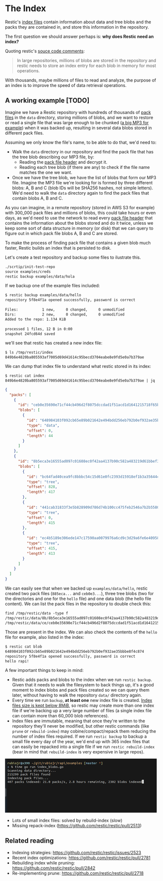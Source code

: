 # The Index

Restic's [index files](https://restic.readthedocs.io/en/stable/100_references.html#indexing) contain information about data and tree blobs and the packs they are contained in, and store this information in the repository.

The first question we should answer perhaps is: **why does Restic need an index?**

Quoting restic's [souce code comments](https://github.com/restic/restic/pull/3006/files):

> In large repositories, millions of blobs are stored in the repository
> and restic needs to store an index entry for each blob in memory for
> most operations.

With thousands, maybe millions of files to read and analyze, the purpose of an index is to improve the speed of data retrieval operations.

## A working example [TODO]

Imagine we have a Restic repository with hundreds of thousands of [pack files](/docs/packfiles.md) in the `data` directory, storing millions of blobs, and we want to restore or read a single file that was large enough to be chunked ([a big MP3 for example](/docs/blobs.md)) when it was backed up, resulting in several data blobs stored in different pack files.

Assuming we only know the file's name, to be able to do that, we'd need to:

* Walk the `data` directory in our repository and find the pack file that has the tree blob describing our MP3 file, by:
  * Reading the [pack file header](https://restic.readthedocs.io/en/stable/100_references.html#pack-format) and decrypt it.
  * Reading each tree blob (if there are any) to check if the file name matches the one we want.
* Once we have the tree blob, we have the list of blobs that form our MP3 file. Imagine the MP3 file we're looking for is formed by three different blobs: A, B and C (blob IDs will be SHA256 hashes, not simple letters). We'd need to walk the `data` directory again to find the pack files that contain blobs A, B and C.

As you can imagine, in a remote repository (stored in AWS S3 for example) with 300_000 pack files and millions of blobs, this could take hours or even days, as we'd need to use the network to read every [pack file header](https://restic.readthedocs.io/en/stable/100_references.html#pack-format) that contains the information about the blobs stored and do it twice, unless we keep some sort of data structure in memory (or disk) that we can query to figure out in which pack file blobs A, B and C are stored.

To make the process of finding pack file that contains a given blob much faster, Restic builds an index that is persisted to disk.

Let's create a test repository and backup some files to ilustrate this.

```
./scrtip/init-test-repo
source examples/creds
restic backup examples/data/hola
```

If we backup one of the example files included:

```
$ restic backup examples/data/hello
repository 5f8e4f1a opened successfully, password is correct

Files:           1 new,     0 changed,     0 unmodified
Dirs:            2 new,     0 changed,     0 unmodified
Added to the repo: 1.134 KiB

processed 1 files, 12 B in 0:00
snapshot 24fcd64d saved
```

we'll see that restic has created a new index file:

```
$ ls /tmp/restic/index
849b6e4820ba805593af7005d69d41614c95becd3704eabe8e9fd5e0a7b379ae
```

We can dump that index file to understand what restic stored in its index:

```
$ restic cat index 849b6e4820ba805593af7005d69d41614c95becd3704eabe8e9fd5e0a7b379ae | jq
```


```json
{
  "packs": [
    {
      "id": "ceb0e35690e71cf44cb496d2f8075dccdad1f51acd1d1641215718f65b6eb464",
      "blobs": [
        {
          "id": "648984103f092cb65e89b021642e494bdd256eb792b0ef932ae35bbbe8f4c874",
          "type": "data",
          "offset": 0,
          "length": 44
        }
      ]
    },
    {
      "id": "8b5eca3e16555ad097c01608ec0f42aa4137b90c582a483219d61bbef32a68b6",
      "blobs": [
        {
          "id": "bc64fad40cea9fc8bbbc54c15d61e0fc2393d15918ef1b3a35644cd1a5e46763",
          "type": "tree",
          "offset": 828,
          "length": 417
        },
        {
          "id": "441cab31833f3e5b828909d786d74b100cc475feb2546a7b2b55804a081b0b28",
          "type": "tree",
          "offset": 0,
          "length": 415
        },
        {
          "id": "ec4b5189e306ede147c17590aa0079976a6cd9c3d29a6fe6e4095833ec95f906",
          "type": "tree",
          "offset": 415,
          "length": 413
        }
      ]
    }
  ]
}
```

We can easily see that when we backed up `examples/data/hello`, restic created two pack files (`885eca...` and `ceb0e3...`), three tree blobs (two for the directories and one for the `hello` file) and one data blob (the hello file content). We can list the pack files in the repository to double check this:

```
find /tmp/restic/data -type f
/tmp/restic/data/8b/8b5eca3e16555ad097c01608ec0f42aa4137b90c582a483219d61bbef32a68b6
/tmp/restic/data/ce/ceb0e35690e71cf44cb496d2f8075dccdad1f51acd1d1641215718f65b6eb464
```

Those are present in the index. We can also check the contents of the `hello` file for example, also listed in the index:

```
$ restic cat blob 648984103f092cb65e89b021642e494bdd256eb792b0ef932ae35bbbe8f4c874
repository 5f8e4f1a opened successfully, password is correct
hello rapi!
```

A few important things to keep in mind:

* Restic adds packs and blobs to the index when we run `restic backup`. Given that it needs to walk the filesystem to back things up, it's a good moment to index blobs and pack files created so we can query them later, without having to walk the repository `data/` directory again.
* Every time we run `backup`, **at least one** new index file is created. [Index files size is kept below 8MiB](https://restic.readthedocs.io/en/stable/100_references.html#indexing), so restic may create more than one index file if we're backing up a very large number of files (a single index file can contain more than 60_000 blob references).
* Index files are immutable, meaning that once they're written to the repository they'll never be modified, but other restic commands (like `prune` or `rebuild-index`) may cobine/compact/repack them reducing the number of index files required. If we run `restic backup` to backup a small file every day of the year, we'd end up with 365 index files that can easily be repacked into a single file if we run `restic rebuild-index` (bear in mind that `rebuild-index` is very expensive in large repos).

![](/docs/images/index.gif)

* Lots of small index files: solved by rebuild-index (slow)
* Missing repack-index (https://github.com/restic/restic/pull/2513)

## Related reading

* Indexing strategies: https://github.com/restic/restic/issues/2523
* Recent index optimizations: https://github.com/restic/restic/pull/2781
* Rebuilding index while pruning: https://github.com/restic/restic/pull/2842
* Re-implementing prune: https://github.com/restic/restic/pull/2718
